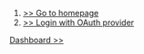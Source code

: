 1. [>> Go to homepage](../activities/goToHomepage.md)
2. [>> Login with OAuth provider](../activities/loginWithOAuthProvider.md)
   
[Dashboard >>](../pages/dashboard.md)